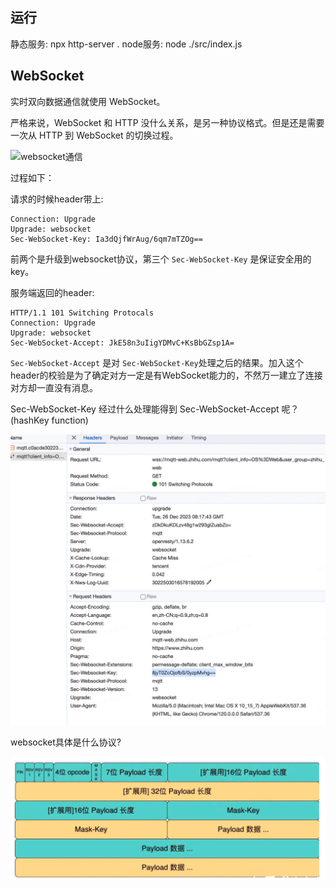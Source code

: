 ## 运行

静态服务: npx http-server . 
node服务: node ./src/index.js

## WebSocket

实时双向数据通信就使用 WebSocket。

严格来说，WebSocket 和 HTTP 没什么关系，是另一种协议格式。但是还是需要一次从 HTTP 到 WebSocket 的切换过程。

![websocket通信]('./websocket.png')

过程如下：

请求的时候header带上: 

```
Connection: Upgrade
Upgrade: websocket
Sec-WebSocket-Key: Ia3dQjfWrAug/6qm7mTZOg==
```

前两个是升级到websocket协议，第三个 `Sec-WebSocket-Key` 是保证安全用的key。

服务端返回的header:

```
HTTP/1.1 101 Switching Protocals
Connection: Upgrade
Upgrade: websocket
Sec-WebSocket-Accept: JkE58n3uIigYDMvC+KsBbGZsp1A=
```

`Sec-WebSocket-Accept` 是对 `Sec-WebSocket-Key`处理之后的结果。加入这个header的校验是为了确定对方一定是有WebSocket能力的，不然万一建立了连接对方却一直没有消息。

Sec-WebSocket-Key 经过什么处理能得到 Sec-WebSocket-Accept 呢？(hashKey function)

![示例](./images/mqtt.jpg)


websocket具体是什么协议?

![payload](./images/20231226165347.jpg)
